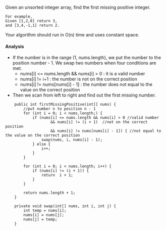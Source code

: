 Given an unsorted integer array, find the first missing positive integer.
```
For example,
Given [1,2,0] return 3,
and [3,4,-1,1] return 2.
```
Your algorithm should run in O(n) time and uses constant space. 

#### Analysis

- If the number is in the range (1, nums.length), we put the number to the position number - 1. We swap two numbers 
  when four conditions are met.
  - nums[i] <= nums.length  && nums[i] > 0  : it is a valid number
  - nums[i] != i+1 : the number is not on the correct position
  - nums[i] != nums[nums[i] - 1] : the number does not equal to the value on the correct position
- Then we scan from left to right and find out the first missing number.


```
    public int firstMissingPositive(int[] nums) {
        //put number n to position n - 1
        for (int i = 0; i < nums.length;) {
            if (nums[i] <= nums.length && nums[i] > 0 //valid number
                    && nums[i] != (i + 1)  //not on the correct position
                    && nums[i] != nums[nums[i] - 1]) { //not equal to the value on the correct position
                swap(nums, i, nums[i] - 1);
            } else {
                i++;
            }
        }

        for (int i = 0; i < nums.length; i++) {
            if (nums[i] != (i + 1)) {
                return  i + 1;
            }
        }

        return nums.length + 1;
    }

    private void swap(int[] nums, int i, int j) {
        int temp = nums[i];
        nums[i] = nums[j];
        nums[j] = temp;
    }
```
